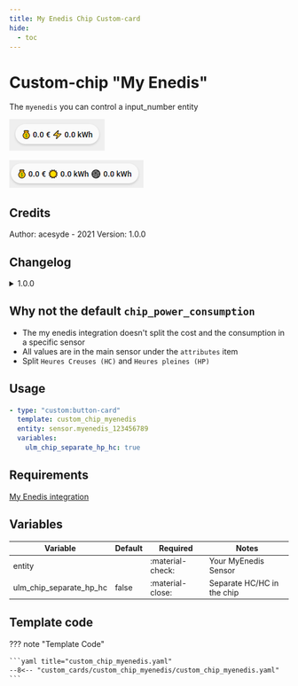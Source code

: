 ```yaml
---
title: My Enedis Chip Custom-card
hide:
  - toc
---
```


<!-- markdownlint-disable MD046 -->

# Custom-chip "My Enedis"

The `myenedis` you can control a input_number entity

![ALL](../../docs/assets/img/ulm_chips/chip_myenedis_all.png)

![HP / HC](../../docs/assets/img/ulm_chips/chip_myenedis_hp_hc.png)

## Credits

Author: acesyde - 2021
Version: 1.0.0

## Changelog

<details>
<summary>1.0.0</summary>
Initial release
</details>

## Why not the default `chip_power_consumption`

- The my enedis integration doesn't split the cost and the consumption in a specific sensor
- All values are in the main sensor under the `attributes` item
- Split `Heures Creuses (HC)` and `Heures pleines (HP)`

## Usage

```yaml
- type: "custom:button-card"
  template: custom_chip_myenedis
  entity: sensor.myenedis_123456789
  variables:
    ulm_chip_separate_hp_hc: true
```

## Requirements

[My Enedis integration](https://github.com/saniho/apiEnedis)

## Variables

| Variable                | Default | Required         | Notes                      |
| ----------------------- | ------- | ---------------- | -------------------------- |
| entity                  |         | :material-check: | Your MyEnedis Sensor       |
| ulm_chip_separate_hp_hc | false   | :material-close: | Separate HC/HC in the chip |

## Template code

??? note "Template Code"

    ```yaml title="custom_chip_myenedis.yaml"
    --8<-- "custom_cards/custom_chip_myenedis/custom_chip_myenedis.yaml"
    ```
